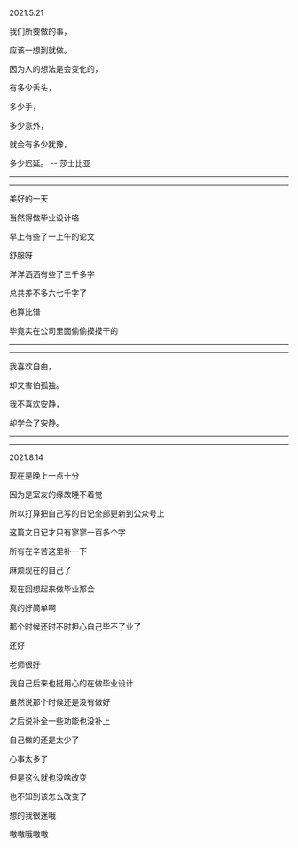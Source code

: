 2021.5.21

我们所要做的事，

应该一想到就做。

因为人的想法是会变化的，

有多少舌头，

多少手，

多少意外，

就会有多少犹豫，

多少迟延。 -- 莎士比亚

------------

--------

美好的一天

当然得做毕业设计咯

早上有些了一上午的论文

舒服呀

洋洋洒洒有些了三千多字

总共差不多六七千字了

也算比错

毕竟实在公司里面偷偷摸摸干的





-----

-------

我喜欢自由，

却又害怕孤独。

我不喜欢安静，

却学会了安静。

--------

-------



2021.8.14

现在是晚上一点十分

因为是室友的缘故睡不着觉

所以打算把自己写的日记全部更新到公众号上

这篇文日记才只有寥寥一百多个字

所有在辛苦这里补一下

麻烦现在的自己了

现在回想起来做毕业那会

真的好简单啊

那个时候还时不时担心自己毕不了业了

还好

老师很好

我自己后来也挺用心的在做毕业设计

虽然说那个时候还是没有做好

之后说补全一些功能也没补上

自己做的还是太少了

心事太多了

但是这么就也没啥改变

也不知到该怎么改变了

想的我很迷哦

嗷嗷哦嗷嗷